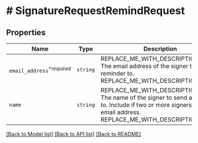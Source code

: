 # # SignatureRequestRemindRequest



## Properties

Name | Type | Description | Notes
------------ | ------------- | ------------- | -------------
| `email_address`<sup>*_required_</sup> | ```string``` | REPLACE_ME_WITH_DESCRIPTION_BEGIN The email address of the signer to send a reminder to. REPLACE_ME_WITH_DESCRIPTION_END |  |
| `name` | ```string``` | REPLACE_ME_WITH_DESCRIPTION_BEGIN The name of the signer to send a reminder to. Include if two or more signers share an email address. REPLACE_ME_WITH_DESCRIPTION_END |  |

[[Back to Model list]](../../README.md#models) [[Back to API list]](../../README.md#endpoints) [[Back to README]](../../README.md)
